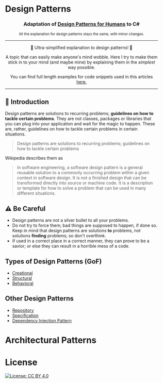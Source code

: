# Design Patterns


<h3 align="center">
Adaptation of <a href="https://github.com/kamranahmedse/design-patterns-for-humans">Design Patterns for Humans</a>  to C#
</h3>
<p align="center"><sub>All the explanation for design patterns stays the same, with minor changes.</sub></p>

****

<p align="center">
🎉 Ultra-simplified explanation to design patterns! 🎉
</p>
<p align="center">
A topic that can easily make anyone's mind wobble. Here I try to make them stick in to your mind (and maybe mine) by explaining them in the <i>simplest</i> way possible.
</p>
<p align="center">
You can find full length examples for code snippets used in this articles <a href="https://github.com/anupavanm/csharp-design-patterns-for-humans-examples">here.</a>
</p>

****

## 🚀 Introduction

Design patterns are solutions to recurring problems; **guidelines on how to tackle certain problems**. They are not classes, packages or libraries that you can plug into your application and wait for the magic to happen. These are, rather, guidelines on how to tackle certain problems in certain situations.

> Design patterns are solutions to recurring problems; guidelines on how to tackle certain problems

Wikipedia describes them as

> In software engineering, a software design pattern is a general reusable solution to a commonly occurring problem within a given context in software design. It is not a finished design that can be transformed directly into source or machine code. It is a description or template for how to solve a problem that can be used in many different situations.

## ⚠️ Be Careful

- Design patterns are not a silver bullet to all your problems.
- Do not try to force them; bad things are supposed to happen, if done so. Keep in mind that design patterns are solutions **to** problems, not solutions **finding** problems; so don't overthink.
- If used in a correct place in a correct manner, they can prove to be a savior; or else they can result in a horrible mess of a code.

## Types of Design Patterns (GoF)

* [Creational](02.%20Design%20Patterns%20-%20Creational%20Patterns)
* [Structural](03.%20Design%20Patterns%20-%20Structural%20Patterns)
* [Behavioral](04.%20Design%20Patterns%20-%20Behavioral%20Patterns)

## Other Design Patterns

* [Repository](06.%20Repositories)
* [Specification](07.%20Specification)
* [Dependency Injection Pattern](08.%20DI%20Pattern)



# Architectural Patterns



# License

[![License: CC BY 4.0](https://img.shields.io/badge/License-CC%20BY%204.0-lightgrey.svg)](https://creativecommons.org/licenses/by/4.0/)


